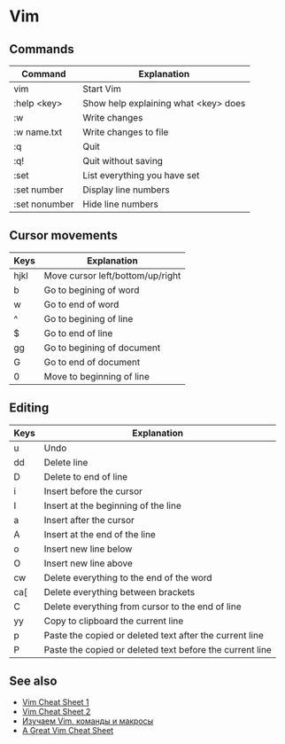 # Vim

## Commands

| Command       | Explanation                            |
| ------------- | -------------------------------------- |
| vim           | Start Vim                              |
| :help \<key\> | Show help explaining what \<key\> does |
| :w            | Write changes                          |
| :w name.txt   | Write changes to file                  |
| :q            | Quit                                   |
| :q!           | Quit without saving                    |
| :set          | List everything you have set           |
| :set number   | Display line numbers                   |
| :set nonumber | Hide line numbers                      |

## Cursor movements

| Keys | Explanation                      |
| ---- | -------------------------------- |
| hjkl | Move cursor left/bottom/up/right |
| b    | Go to begining of word           |
| w    | Go to end of word                |
| ^    | Go to begining of line           |
| $    | Go to end of line                |
| gg   | Go to begining of document       |
| G    | Go to end of document            |
| 0    | Move to beginning of line        |

## Editing

| Keys    | Explanation                                              |
| ------- | -------------------------------------------------------- |
| u       | Undo                                                     |
| dd      | Delete line                                              |
| D       | Delete to end of line                                    |
| i       | Insert before the cursor                                 |
| I       | Insert at the beginning of the line                      |
| a       | Insert after the cursor                                  |
| A       | Insert at the end of the line                            |
| o       | Insert new line below                                    |
| O       | Insert new line above                                    |
| cw      | Delete everything to the end of the word                 |
| ca\[    | Delete everything between brackets                       |
| C       | Delete everything from cursor to the end of line         |
| yy      | Copy to clipboard the current line                       |
| p       | Paste the copied or deleted text after the current line  |
| P       | Paste the copied or deleted text before the current line |

## See also

- [Vim Cheat Sheet 1](https://gist.github.com/glnds/11027696)
- [Vim Cheat Sheet 2](https://vim.rtorr.com)
- [Изучаем Vim, команды и макросы](https://www.youtube.com/watch?v=SHo3fAZfXMk)
- [A Great Vim Cheat Sheet](https://vimsheet.com)
